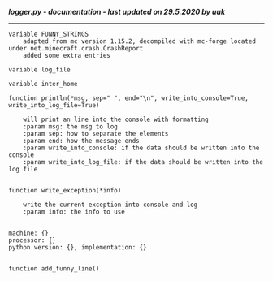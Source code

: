 ***logger.py - documentation - last updated on 29.5.2020 by uuk***
___

    variable FUNNY_STRINGS
        adapted from mc version 1.15.2, decompiled with mc-forge located under net.minecraft.crash.CrashReport
        added some extra entries

    variable log_file

    variable inter_home

    function println(*msg, sep=" ", end="\n", write_into_console=True, write_into_log_file=True)
        
        will print an line into the console with formatting
        :param msg: the msg to log
        :param sep: how to separate the elements
        :param end: how the message ends
        :param write_into_console: if the data should be written into the console
        :param write_into_log_file: if the data should be written into the log file


    function write_exception(*info)
        
        write the current exception into console and log
        :param info: the info to use

    
    machine: {}
    processor: {}
    python version: {}, implementation: {}


    function add_funny_line()